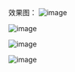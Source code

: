 效果图：
![image](https://user-images.githubusercontent.com/24599149/114309403-90c13180-9b19-11eb-938d-3d9f9b470608.png)

![image](https://user-images.githubusercontent.com/24599149/114309411-9cacf380-9b19-11eb-97c4-01ddfced161e.png)

![image](https://user-images.githubusercontent.com/24599149/114309433-a9c9e280-9b19-11eb-8526-725a0e40618a.png)

![image](https://user-images.githubusercontent.com/24599149/114309449-b64e3b00-9b19-11eb-8c47-44f8f5ebacdc.png)
